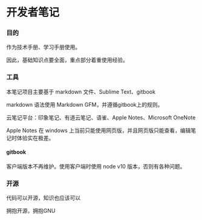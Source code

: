 # 开发者笔记

### 目的

作为技术手册、学习手册使用。

因此，基础知识点要全面，重点部分着重使用经验。

### 工具

本笔记项目主要基于 markdown 文件、Sublime Text、gitbook

markdown 语法使用 Markdown GFM，并遵循gitbook上的规则。

云笔记平台：印象笔记、有道云笔记、语雀、Apple Notes、Microsoft OneNote

Apple Notes 在 windows 上当前只能使用网页版，并且网页版只能查看，编辑笔记时体验实在极差。

#### gitbook

客户端版本不再维护。使用客户端时使用 node v10 版本，否则有各种问题。

### 开源

代码可以开源，知识也应该可以

拥抱开源，拥抱GNU


